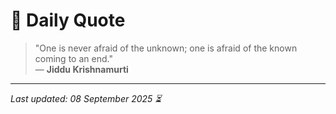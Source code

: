 # 📜 Daily Quote

> "One is never afraid of the unknown; one is afraid of the known coming to an end."  
> — **Jiddu Krishnamurti**

---

_Last updated: 08 September 2025 ⏳_
